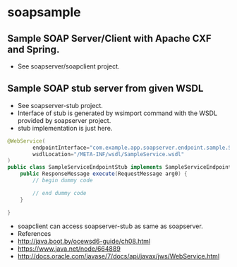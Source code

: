 # soapsample
## Sample SOAP Server/Client with Apache CXF and Spring.
* See soapserver/soapclient project.

## Sample SOAP stub server from given WSDL
* See soapserver-stub project.
* Interface of stub is generated by wsimport command with the WSDL provided by soapserver project.
* stub implementation is just here.
```java
@WebService(
        endpointInterface="com.example.app.soapserver.endpoint.sample.SampleServiceEndpoint",
        wsdlLocation="/META-INF/wsdl/SampleService.wsdl"
)
public class SampleServiceEndpointStub implements SampleServiceEndpoint {
    public ResponseMessage execute(RequestMessage arg0) {
        // begin dummy code

        // end dummy code
    }

}
```
* soapclient can access soapserver-stub as same as soapserver.
* References
 * http://java.boot.by/ocewsd6-guide/ch08.html
 * https://www.java.net/node/664889
 * http://docs.oracle.com/javase/7/docs/api/javax/jws/WebService.html

